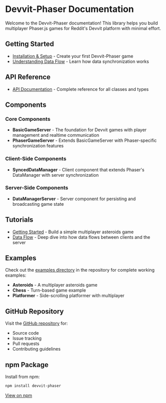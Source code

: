 # Devvit-Phaser Documentation

Welcome to the Devvit-Phaser documentation! This library helps you build multiplayer Phaser.js games for Reddit's Devvit platform with minimal effort.

## Getting Started

- [Installation & Setup](./getting-started.md) - Create your first Devvit-Phaser game
- [Understanding Data Flow](./data-flow.md) - Learn how data synchronization works

## API Reference

- [API Documentation](./api/index.html) - Complete reference for all classes and types

## Components

### Core Components

- **BasicGameServer** - The foundation for Devvit games with player management and realtime communication
- **PhaserGameServer** - Extends BasicGameServer with Phaser-specific synchronization features

### Client-Side Components

- **SyncedDataManager** - Client component that extends Phaser's DataManager with server synchronization

### Server-Side Components

- **DataManagerServer** - Server component for persisting and broadcasting game state

## Tutorials

- [Getting Started](./getting-started.md) - Build a simple multiplayer asteroids game
- [Data Flow](./data-flow.md) - Deep dive into how data flows between clients and the server

## Examples

Check out the [examples directory](https://github.com/fizx/devvit-phaser/tree/main/examples) in the repository for complete working examples:

- **Asteroids** - A multiplayer asteroids game
- **Chess** - Turn-based game example
- **Platformer** - Side-scrolling platformer with multiplayer

## GitHub Repository

Visit the [GitHub repository](https://github.com/fizx/devvit-phaser) for:

- Source code
- Issue tracking
- Pull requests
- Contributing guidelines

## npm Package

Install from npm:

```bash
npm install devvit-phaser
```

[View on npm](https://www.npmjs.com/package/devvit-phaser)